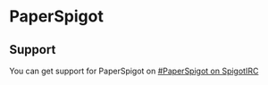 PaperSpigot
============

## Support
You can get support for PaperSpigot on [#PaperSpigot on 
SpigotIRC](http://irc.spi.gt/iris/?channels=PaperSpigot)
